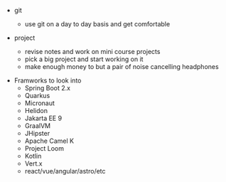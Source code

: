 - git

  - use git on a day to day basis and get comfortable

- project

  - revise notes and work on mini course projects
  - pick a big project and start working on it

  * make enough money to but a pair of noise cancelling headphones

* Framworks to look into
  - Spring Boot 2.x
  - Quarkus
  - Micronaut
  - Helidon
  - Jakarta EE 9
  - GraalVM
  - JHipster
  - Apache Camel K
  - Project Loom
  - Kotlin
  - Vert.x
  * react/vue/angular/astro/etc
